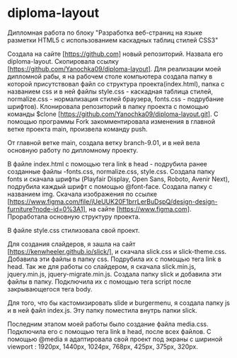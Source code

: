 # diploma-layout
Дипломная работа по блоку "Разработка веб-страниц на языке разметки HTML5 с использованием каскадных таблиц стилей CSS3"

Создала на сайте [https://github.com] новый репозиторий. Назвала его diploma-layout. Скопировала ссылку [https://github.com/Yanochka09/diploma-layout].
Для реализации моей дипломной рабы, я на рабочем столе компьютера создала папку в которой присутствовал файл со структура проекта(index.html), папка с названием css и в ней файлы style.css - каскадная таблица стилей, normalize.css - нормализация стилей браузера, fonts.css - подрубание шрифтов). Клонировала репозиторий в папку проекта с помощью команды $clone [https://github.com/Yanochka09/diploma-layout.git]. С помощью программы Fork закомментировала изменения в главной ветке проекта main, произвела команду push. 

От главной ветке main, создала ветку branch-9.01, и в ней вела основную работу по дипломному проекту. 

В файле index.html с помощью тега link в head - подрубила ранее созданные файлы -fonts.css, normalize.css, style.css. Создала папку fonts и скачала шрифты (Playfair Display, Open Sans, Roboto, Avenir Next), подрубила каждый шрифт с помощью @font-face. Создала папку с названием img. Скачала изображения по ссылке [https://www.figma.com/file/jUeUUK20F1brrLerBuDspQ/design-design-furniture?node-id=0%3A1], на сайте [https://www.figma.com].  Проработала основную структуру проекта. 

В файле style.css стилизовала свой проект.

Для создания слайдеров, я зашла на сайт [https://kenwheeler.github.io/slick/], и скачала slick.css и slick-theme.css. Добавила эти файлы в папку css. Подрубила их с помощью тега link в head. Так же для работы со слайдером, я скачала slick.min.js, jquery.min.js, jquery-migrate.min.js. Создала папку slick и добавила эти файлы в папку. Подключила их с помощью тега script после закрывающегося тега body. 

Для того, что бы кастомизировать  slide и burgermenu, я создала папку js и в ней файл index.js. Эту папку поместила внутрь папки slick.

Последним этапом моей работы было создание файла media.css. Подключила его с помощью тега link в head, после всех файлов. С помощью @media я адаптировала свой проект под экраны с шириной viewport : 1920px, 1440px, 1024px, 768px, 425px, 375px, 320px.
